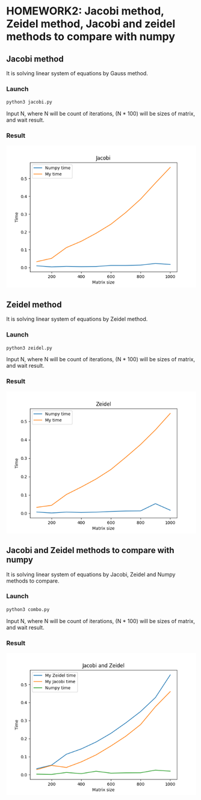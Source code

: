 # HOMEWORK2: Jacobi method, Zeidel method, Jacobi and zeidel methods to compare with numpy
## Jacobi method
It is solving linear system of equations by Gauss method.
### Launch
```bash
python3 jacobi.py
```
Input N, where N will be count of iterations, (N * 100) will be sizes of matrix, and wait result.
### Result
![Jacobi method](images/jacobi.png "Jacobi method")
## Zeidel method
It is solving linear system of equations by Zeidel method.
### Launch
```bash
python3 zeidel.py
```
Input N, where N will be count of iterations, (N * 100) will be sizes of matrix, and wait result.
### Result
![Zeidel method](images/zeidel.png "Zeidel method")
## Jacobi and Zeidel methods to compare with numpy
It is solving linear system of equations by Jacobi, Zeidel and Numpy methods to compare.
### Launch
```bash
python3 combo.py
```
Input N, where N will be count of iterations, (N * 100) will be sizes of matrix, and wait result.
### Result
![Combo](images/combo.png "Combo")
